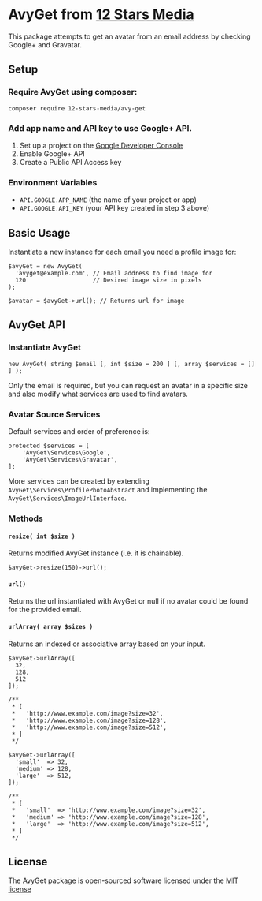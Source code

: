 # AvyGet from [12 Stars Media](http://www.12starsmedia.com)
This package attempts to get an avatar from an email address by checking Google+ and Gravatar.

## Setup

### Require AvyGet using composer:

`composer require 12-stars-media/avy-get`

### Add app name and API key to use Google+ API.

1) Set up a project on the [Google Developer Console](https://console.developers.google.com/project)
2) Enable Google+ API
3) Create a Public API Access key

### Environment Variables

- `API.GOOGLE.APP_NAME` (the name of your project or app)
- `API.GOOGLE.API_KEY` (your API key created in step 3 above)

## Basic Usage
Instantiate a new instance for each email you need a profile image for:

```
$avyGet = new AvyGet(
  'avyget@example.com', // Email address to find image for
  120                   // Desired image size in pixels
);

$avatar = $avyGet->url(); // Returns url for image
```

## AvyGet API

### Instantiate AvyGet

`new AvyGet( string $email [, int $size = 200 ] [, array $services = [] ] );`

Only the email is required, but you can request an avatar in a specific size and also modify what services are used to find avatars.

### Avatar Source Services

Default services and order of preference is:

```
protected $services = [
    'AvyGet\Services\Google',
    'AvyGet\Services\Gravatar',
];
```

More services can be created by extending `AvyGet\Services\ProfilePhotoAbstract` and implementing the `AvyGet\Services\ImageUrlInterface`.

### Methods

#### `resize( int $size )`

Returns modified AvyGet instance (i.e. it is chainable).

`$avyGet->resize(150)->url();`

#### `url()`

Returns the url instantiated with AvyGet or null if no avatar could be found for the provided email.

#### `urlArray( array $sizes )`

Returns an indexed or associative array based on your input.

```
$avyGet->urlArray([
  32,
  128,
  512
]);

/**
 * [
 *   'http://www.example.com/image?size=32',
 *   'http://www.example.com/image?size=128',
 *   'http://www.example.com/image?size=512',
 * ]
 */
```

```
$avyGet->urlArray([
  'small'  => 32,
  'medium' => 128,
  'large'  => 512,
]);

/**
 * [
 *   'small'  => 'http://www.example.com/image?size=32',
 *   'medium' => 'http://www.example.com/image?size=128',
 *   'large'  => 'http://www.example.com/image?size=512',
 * ]
 */
```

## License
The AvyGet package is open-sourced software licensed under the [MIT license](http://opensource.org/licenses/MIT)